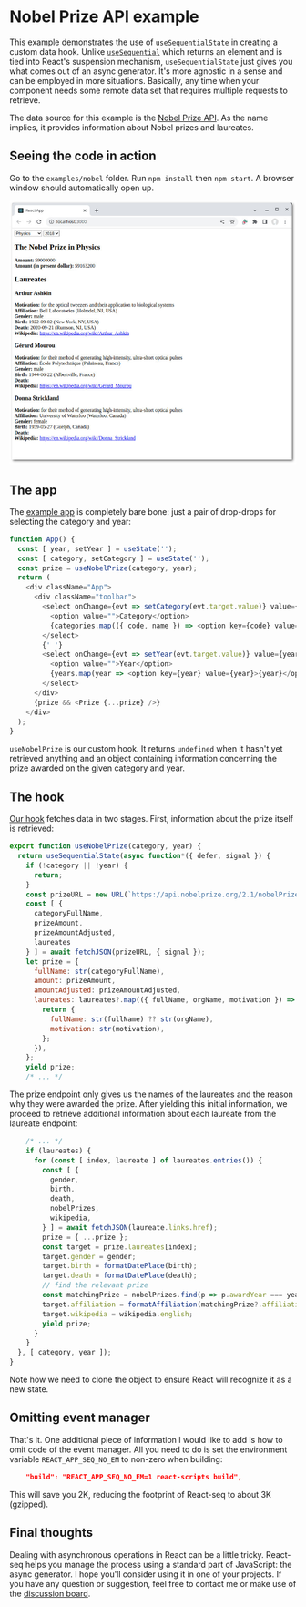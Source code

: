 # Nobel Prize API example

This example demonstrates the use of [`useSequentialState`](../../doc/useSequentialState.md) in creating a custom
data hook. Unlike [`useSequential`](../../doc/useSequential.md) which returns an element and is tied into React's
suspension mechanism, `useSequentialState` just gives you what comes out of an async generator. It's more agnostic
in a sense and can be employed in more situations. Basically, any time when your component needs some remote data
set that requires multiple requests to retrieve.

The data source for this example is the [Nobel Prize API](https://www.nobelprize.org/about/developer-zone-2/). As
the name implies, it provides information about Nobel prizes and laureates.

## Seeing the code in action

Go to the `examples/nobel` folder. Run `npm install` then `npm start`. A browser window should automatically
open up.

![screenshot](./img/screenshot-1.jpg)

## The app

The [example app](./src/App.js) is completely bare bone: just a pair of drop-drops for selecting the category
and year:

```js
function App() {
  const [ year, setYear ] = useState('');
  const [ category, setCategory ] = useState('');
  const prize = useNobelPrize(category, year);
  return (
    <div className="App">
      <div className="toolbar">
        <select onChange={evt => setCategory(evt.target.value)} value={category} required>
          <option value="">Category</option>
          {categories.map(({ code, name }) => <option key={code} value={code}>{name}</option>)}
        </select>
        {' '}
        <select onChange={evt => setYear(evt.target.value)} value={year} required>
          <option value="">Year</option>
          {years.map(year => <option key={year} value={year}>{year}</option>)}
        </select>
      </div>
      {prize && <Prize {...prize} />}
    </div>
  );
}
```

`useNobelPrize` is our custom hook. It returns `undefined` when it hasn't yet retrieved anything and an object
containing information concerning the prize awarded on the given category and year.

## The hook

[Our hook](./src/nobel.js) fetches data in two stages. First, information about the prize itself is retrieved:

```js
export function useNobelPrize(category, year) {
  return useSequentialState(async function*({ defer, signal }) {
    if (!category || !year) {
      return;
    }
    const prizeURL = new URL(`https://api.nobelprize.org/2.1/nobelPrize/${category}/${year}`);
    const [ {
      categoryFullName,
      prizeAmount,
      prizeAmountAdjusted,
      laureates
    } ] = await fetchJSON(prizeURL, { signal });
    let prize = {
      fullName: str(categoryFullName),
      amount: prizeAmount,
      amountAdjusted: prizeAmountAdjusted,
      laureates: laureates?.map(({ fullName, orgName, motivation }) => {
        return {
          fullName: str(fullName) ?? str(orgName),
          motivation: str(motivation),
        };
      }),
    };
    yield prize;
    /* ... */
```

The prize endpoint only gives us the names of the laureates and the reason why they were awarded the prize. After
yielding this initial information, we proceed to retrieve additional information about each laureate from the
laureate endpoint:

```js
    /* ... */
    if (laureates) {
      for (const [ index, laureate ] of laureates.entries()) {
        const [ {
          gender,
          birth,
          death,
          nobelPrizes,
          wikipedia,
        } ] = await fetchJSON(laureate.links.href);
        prize = { ...prize };
        const target = prize.laureates[index];
        target.gender = gender;
        target.birth = formatDatePlace(birth);
        target.death = formatDatePlace(death);
        // find the relevant prize
        const matchingPrize = nobelPrizes.find(p => p.awardYear === year);
        target.affiliation = formatAffiliation(matchingPrize?.affiliations?.[0]);
        target.wikipedia = wikipedia.english;
        yield prize;
      }
    }
  }, [ category, year ]);
}
```

Note how we need to clone the object to ensure React will recognize it as a new state.

## Omitting event manager

That's it. One additional piece of information I would like to add is how to omit code of the event manager. All you
need to do is set the environment variable `REACT_APP_SEQ_NO_EM` to non-zero when building:

```json
    "build": "REACT_APP_SEQ_NO_EM=1 react-scripts build",
```

This will save you 2K, reducing the footprint of React-seq to about 3K (gzipped).

## Final thoughts

Dealing with asynchronous operations in React can be a little tricky. React-seq helps you manage the process using
a standard part of JavaScript: the async generator. I hope you'll consider using it in one of your projects. If
you have any question or suggestion, feel free to contact me or make use of the [discussion
board](https://github.com/chung-leong/react-seq/discussions).
